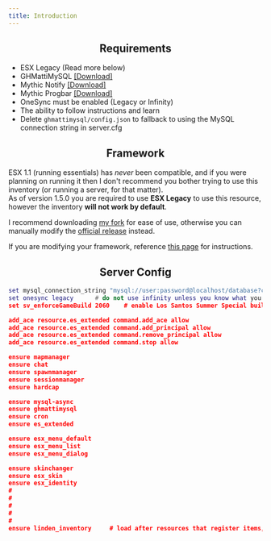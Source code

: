 ```yaml
---
title: Introduction
---
```


<h2 align='center'> Requirements </h2>


* ESX Legacy (Read more below)
* GHMattiMySQL [[Download]](https://github.com/GHMatti/ghmattimysql/releases)
* Mythic Notify [[Download]](https://github.com/thelindat/mythic_notify)
* Mythic Progbar [[Download]](https://github.com/thelindat/mythic_progbar)
* OneSync must be enabled (Legacy or Infinity)
* The ability to follow instructions and learn
* Delete `ghmattimysql/config.json` to fallback to using the MySQL connection string in server.cfg


<h2 align='center'> Framework </h2>


ESX 1.1 (running essentials) has _never_ been compatible, and if you were planning on running it then I don't recommend you bother trying to use this inventory (or running a server, for that matter).  
As of version 1.5.0 you are required to use **ESX Legacy** to use this resource, however the inventory **will not work by default**.

I recommend downloading [my fork](https://github.com/thelindat/es_extended) for ease of use, otherwise you can manually modify the [official release](https://github.com/esx-framework/esx-legacy) instead.

If you are modifying your framework, reference [this page](framework) for instructions.


<h2 align='center'> Server Config </h2>

```lua
set mysql_connection_string "mysql://user:password@localhost/database?connectTimeout=30000&acquireTimeout=30000&waitForConnections=true&keepAlive=30&charset=utf8mb4"
set onesync legacy		# do not use infinity unless you know what you're doing
set sv_enforceGameBuild 2060	# enable Los Santos Summer Special build, or use 2189 for Cayo Perico

add_ace resource.es_extended command.add_ace allow
add_ace resource.es_extended command.add_principal allow
add_ace resource.es_extended command.remove_principal allow
add_ace resource.es_extended command.stop allow

ensure mapmanager
ensure chat
ensure spawnmanager
ensure sessionmanager
ensure hardcap

ensure mysql-async
ensure ghmattimysql
ensure cron
ensure es_extended

ensure esx_menu_default
ensure esx_menu_list
ensure esx_menu_dialog

ensure skinchanger
ensure esx_skin
ensure esx_identity
#
#
#
#
#
ensure linden_inventory		# load after resources that register items, or just last
```

